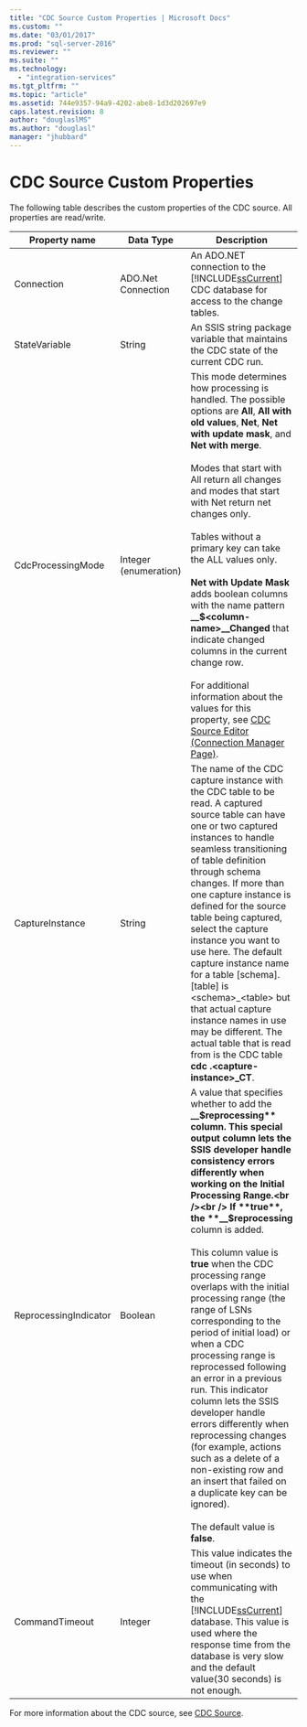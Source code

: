 ```yaml
---
title: "CDC Source Custom Properties | Microsoft Docs"
ms.custom: ""
ms.date: "03/01/2017"
ms.prod: "sql-server-2016"
ms.reviewer: ""
ms.suite: ""
ms.technology: 
  - "integration-services"
ms.tgt_pltfrm: ""
ms.topic: "article"
ms.assetid: 744e9357-94a9-4202-abe8-1d3d202697e9
caps.latest.revision: 8
author: "douglaslMS"
ms.author: "douglasl"
manager: "jhubbard"
---
```

# CDC Source Custom Properties
  The following table describes the custom properties of the CDC source. All properties are read/write.  
  
|Property name|Data Type|Description|  
|-------------------|---------------|-----------------|  
|Connection|ADO.Net Connection|An ADO.NET connection to the [!INCLUDE[ssCurrent](../../includes/sscurrent-md.md)] CDC database for access to the change tables.|  
|StateVariable|String|An SSIS string package variable that maintains the CDC state of the current CDC run.|  
|CdcProcessingMode|Integer (enumeration)|This mode determines how processing is handled. The possible options are **All**, **All with old values**, **Net**, **Net with update mask**, and **Net with merge**.<br /><br /> Modes that start with All return all changes and modes that start with Net return net changes only.<br /><br /> Tables without a primary key can take the ALL values only.<br /><br /> **Net with Update Mask** adds boolean columns with the name pattern **__$\<column-name>\__Changed** that indicate changed columns in the current change row.<br /><br /> For additional information about the values for this property, see [CDC Source Editor &#40;Connection Manager Page&#41;](../../integration-services/data-flow/cdc-source-editor-connection-manager-page.md).|  
|CaptureInstance|String|The name of the CDC capture instance with the CDC table to be read. A captured source table can have one or two captured instances to handle seamless transitioning of table definition through schema changes. If more than one capture instance is defined for the source table being captured, select the capture instance you want to use here. The default capture instance name for a table [schema].[table] is \<schema>_\<table> but that actual capture instance names in use may be different. The actual table that is read from is the CDC table **cdc .\<capture-instance>_CT**.|  
|ReprocessingIndicator|Boolean|A value that specifies whether to add the **__$reprocessing** column. This special output column lets the SSIS developer handle consistency errors differently when working on the Initial Processing Range.<br /><br /> If **true**, the  **__$reprocessing** column is added.<br /><br /> This column value is **true** when the CDC processing range overlaps with the initial processing range (the range of LSNs corresponding to the period of initial load) or when a CDC processing range is reprocessed following an error in a previous run. This indicator column lets the SSIS developer handle errors differently when reprocessing changes (for example, actions such as a delete of a non-existing row and an insert that failed on a duplicate key can be ignored).<br /><br /> The default value is **false**.|  
|CommandTimeout|Integer|This value indicates the timeout (in seconds) to use when communicating with the [!INCLUDE[ssCurrent](../../includes/sscurrent-md.md)] database. This value is used where the response time from the database is very slow and the default value(30 seconds) is not enough.|  
  
 For more information about the CDC source, see [CDC Source](../../integration-services/data-flow/cdc-source.md).  
  
  